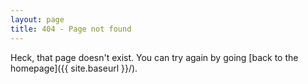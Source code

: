 ```yaml
---
layout: page
title: 404 - Page not found
---
```


Heck, that page doesn't exist. You can try again by going [back to the homepage]({{ site.baseurl }}/).
